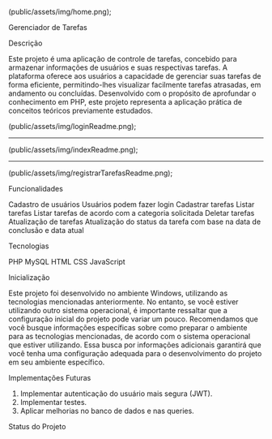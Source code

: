 
(public/assets/img/home.png);

<i class="fa-solid fa-link"></i> Gerenciador de Tarefas

<i class="fa-solid fa-book-open"></i> Descrição

Este projeto é uma aplicação de controle de tarefas, concebido para armazenar informações de usuários e suas respectivas tarefas. A plataforma oferece aos usuários a capacidade de gerenciar suas tarefas de forma eficiente, permitindo-lhes visualizar facilmente tarefas atrasadas, em andamento ou concluídas. Desenvolvido com o propósito de aprofundar o conhecimento em PHP, este projeto representa a aplicação prática de conceitos teóricos previamente estudados.

(public/assets/img/loginReadme.png);
_______________________________________
(public/assets/img/indexReadme.png);
____________________________________________
(public/assets/img/registrarTarefasReadme.png);

<i class="fa-solid fa-screwdriver-wrench"></i> Funcionalidades

<i class="fa-solid fa-circle fa-bounce fa-2xs"></i> Cadastro de usuários
<i class="fa-solid fa-circle fa-bounce fa-2xs"></i> Usuários podem fazer login
<i class="fa-solid fa-circle fa-bounce fa-2xs"></i> Cadastrar tarefas
<i class="fa-solid fa-circle fa-bounce fa-2xs"></i> Listar tarefas
<i class="fa-solid fa-circle fa-bounce fa-2xs"></i> Listar tarefas de acordo com a categoria solicitada
<i class="fa-solid fa-circle fa-bounce fa-2xs"></i> Deletar tarefas
<i class="fa-solid fa-circle fa-bounce fa-2xs"></i> Atualização de tarefas
<i class="fa-solid fa-circle fa-bounce fa-2xs"></i> Atualização do status da tarefa com base na data de conclusão e data atual

<i class="fa-solid fa-code"></i> Tecnologias 

<i class="fa-solid fa-circle fa-bounce fa-2xs"></i> PHP
<i class="fa-solid fa-circle fa-bounce fa-2xs"></i> MySQL
<i class="fa-solid fa-circle fa-bounce fa-2xs"></i> HTML
<i class="fa-solid fa-circle fa-bounce fa-2xs"></i> CSS
<i class="fa-solid fa-circle fa-bounce fa-2xs"></i> JavaScript

<i class="fa-solid fa-hourglass-start"></i> Inicialização


Este projeto foi desenvolvido no ambiente Windows, utilizando as tecnologias mencionadas anteriormente. No entanto, se você estiver utilizando outro sistema operacional, é importante ressaltar que a configuração inicial do projeto pode variar um pouco. Recomendamos que você busque informações específicas sobre como preparar o ambiente para as tecnologias mencionadas, de acordo com o sistema operacional que estiver utilizando. Essa busca por informações adicionais garantirá que você tenha uma configuração adequada para o desenvolvimento do projeto em seu ambiente específico.

<i class="fa-solid fa-link"></i> Implementações Futuras

1. Implementar autenticação do usuário mais segura (JWT).
2. Implementar testes.
3. Aplicar melhorias no banco de dados e nas queries.

Status do Projeto

